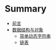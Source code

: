 # Summary

* [前言](README.md)
* [数据结构与对象](content/数据结构与对象.md)
  * [简单动态字符串](content/数据结构与对象/简单动态字符串.md)
  * [链表](content/数据结构与对象/链表.md)

